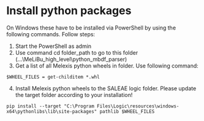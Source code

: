 # Install python packages

On Windows these have to be installed via PowerShell by using the following commands.
Follow steps:

1. Start the PowerShell as admin
2. Use command cd folder_path to go to this folder (...\MeLiBu_high_level\python_mbdf_parser)
3. Get a list of all Melexis python wheels in folder. Use following command:
```
$WHEEL_FILES = get-childitem *.whl
```
4. Install Melexis python wheels to the SALEAE logic folder. Please update the target folder according to your installation!
```
pip install --target "C:\Program Files\Logic\resources\windows-x64\pythonlibs\lib\site-packages" pathlib $WHEEL_FILES
```